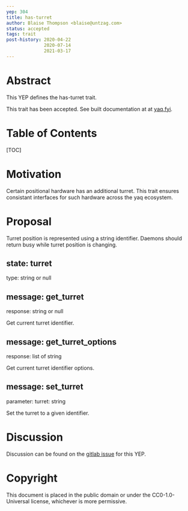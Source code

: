 ```yaml
---
yep: 304
title: has-turret
author: Blaise Thompson <blaise@untzag.com>
status: accepted
tags: trait
post-history: 2020-04-22
              2020-07-14
              2021-03-17
---
```


# Abstract

This YEP defines the has-turret trait.

This trait has been accepted.
See built documentation at at [yaq.fyi](https://yaq.fyi/traits/has-turret).

# Table of Contents

[TOC]

# Motivation

Certain positional hardware has an additional turret.
This trait ensures consistant interfaces for such hardware across the yaq ecosystem.

# Proposal

Turret position is represented using a string identifier.
Daemons should return busy while turret position is changing.

## state: turret

type: string or null

## message: get_turret

response: string or null

Get current turret identifier.

## message: get_turret_options

response: list of string

Get current turret identifier options.

## message: set_turret

parameter: turret: string

Set the turret to a given identifier.

# Discussion

Discussion can be found on the [gitlab issue](https://gitlab.com/yaq/yeps/-/issues/21) for this YEP.

# Copyright

This document is placed in the public domain or under the CC0-1.0-Universal license, whichever is more permissive.
